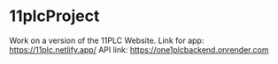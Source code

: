 # 11plcProject
Work on a version of the 11PLC Website.
Link for app: https://11plc.netlify.app/
API link: https://one1plcbackend.onrender.com
